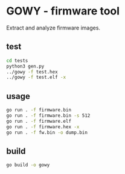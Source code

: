 # GOWY - firmware tool

Extract and analyze firmware images.

## test
```bash
cd tests
python3 gen.py
../gowy -f test.hex
../gowy -f test.elf -x
```

## usage
```bash
go run . -f firmware.bin
go run . -f firmware.bin -s 512
go run . -f firmware.elf
go run . -f firmware.hex -x
go run . -f fw.bin -o dump.bin
```
## build
```bash
go build -o gowy
```
